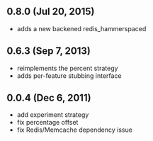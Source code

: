 ## 0.8.0 (Jul 20, 2015)
  - adds a new backened redis_hammerspaced

## 0.6.3 (Sep 7, 2013)
  - reimplements the percent strategy
  - adds per-feature stubbing interface

## 0.0.4 (Dec 6, 2011)
  - add experiment strategy
  - fix percentage offset
  - fix Redis/Memcache dependency issue
